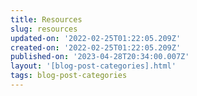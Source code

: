 ```yaml
---
title: Resources
slug: resources
updated-on: '2022-02-25T01:22:05.209Z'
created-on: '2022-02-25T01:22:05.209Z'
published-on: '2023-04-28T20:34:00.007Z'
layout: '[blog-post-categories].html'
tags: blog-post-categories
---
```



